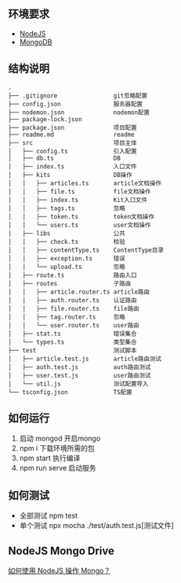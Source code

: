 ## 环境要求

- [NodeJS](http://nodejs.cn/api/)
- [MongoDB](https://www.runoob.com/mongodb/mongodb-tutorial.html)

## 结构说明

```tree
.
├── .gitignore                git忽略配置
├── config.json               服务器配置
├── nodemon.json              nodemon配置
├── package-lock.json
├── package.json              项目配置
├── readme.md                 readme
├── src                       项目主体
│   ├── config.ts             引入配置
│   ├── db.ts                 DB
│   ├── index.ts              入口文件
│   ├── kits                  DB操作
│   │   ├── articles.ts       article文档操作
│   │   ├── file.ts           file文档操作
│   │   ├── index.ts          Kit入口文件
│   │   ├── tags.ts           忽略
│   │   ├── token.ts          token文档操作
│   │   └── users.ts          user文档操作
│   ├── libs                  公共
│   │   ├── check.ts          校验
│   │   ├── contentType.ts    ContentType目录
│   │   ├── exception.ts      错误
│   │   └── upload.ts         忽略
│   ├── route.ts              路由入口
│   ├── routes                子路由
│   │   ├── article.router.ts article路由
│   │   ├── auth.router.ts    认证路由
│   │   ├── file.router.ts    file路由
│   │   ├── tag.router.ts     忽略
│   │   └── user.router.ts    user路由
│   ├── stat.ts               错误集合
│   └── types.ts              类型集合
├── test                      测试脚本
│   ├── article.test.js       article路由测试
│   ├── auth.test.js          auth路由测试
│   ├── user.test.js          user路由测试
│   └── util.js               测试配置导入
└── tsconfig.json             TS配置
```

## 如何运行

1. 启动 mongod     开启mongo
2. npm i          下载环境所需的包
3. npm start      执行编译
4. npm run serve  启动服务

## 如何测试

- 全部测试 npm test
- 单个测试 npx mocha ./test/auth.test.js[测试文件]

## NodeJS Mongo Drive

[如何使用 NodeJS 操作 Mongo？](http://mongodb.github.io/node-mongodb-native/3.0/api/Collection.html#findOne)
